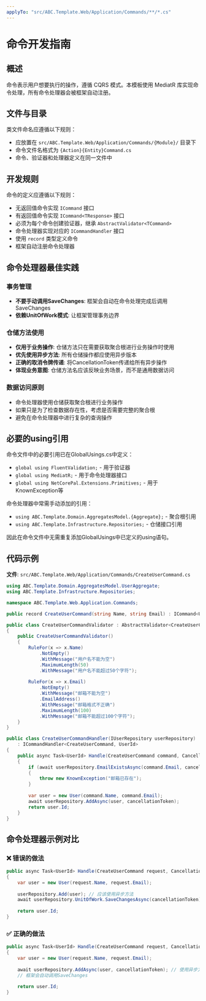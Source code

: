 ```yaml
---
applyTo: "src/ABC.Template.Web/Application/Commands/**/*.cs"
---
```


# 命令开发指南

## 概述

命令表示用户想要执行的操作，遵循 CQRS 模式。本模板使用 MediatR 库实现命令处理，所有命令处理器会被框架自动注册。

## 文件与目录

类文件命名应遵循以下规则：
- 应放置在 `src/ABC.Template.Web/Application/Commands/{Module}/` 目录下
- 命令文件名格式为 `{Action}{Entity}Command.cs`
- 命令、验证器和处理器定义在同一文件中

## 开发规则

命令的定义应遵循以下规则：
- 无返回值命令实现 `ICommand` 接口
- 有返回值命令实现 `ICommand<TResponse>` 接口
- 必须为每个命令创建验证器，继承 `AbstractValidator<TCommand>`
- 命令处理器实现对应的 `ICommandHandler` 接口
- 使用 `record` 类型定义命令
- 框架自动注册命令处理器

## 命令处理器最佳实践

### 事务管理
- **不要手动调用SaveChanges**: 框架会自动在命令处理完成后调用SaveChanges
- **依赖UnitOfWork模式**: 让框架管理事务边界

### 仓储方法使用
- **仅用于业务操作**: 仓储方法只在需要获取聚合根进行业务操作时使用
- **优先使用异步方法**: 所有仓储操作都应使用异步版本
- **正确的取消令牌传递**: 将CancellationToken传递给所有异步操作
- **体现业务意图**: 仓储方法名应该反映业务场景，而不是通用数据访问

### 数据访问原则
- 命令处理器使用仓储获取聚合根进行业务操作
- 如果只是为了检查数据存在性，考虑是否需要完整的聚合根
- 避免在命令处理器中进行复杂的查询操作

## 必要的using引用

命令文件中的必要引用已在GlobalUsings.cs中定义：
- `global using FluentValidation;` - 用于验证器
- `global using MediatR;` - 用于命令处理器接口
- `global using NetCorePal.Extensions.Primitives;` - 用于KnownException等

命令处理器中常需手动添加的引用：
- `using ABC.Template.Domain.AggregatesModel.{Aggregate};` - 聚合根引用
- `using ABC.Template.Infrastructure.Repositories;` - 仓储接口引用

因此在命令文件中无需重复添加GlobalUsings中已定义的using语句。

## 代码示例

**文件**: `src/ABC.Template.Web/Application/Commands/CreateUserCommand.cs`

```csharp
using ABC.Template.Domain.AggregatesModel.UserAggregate;
using ABC.Template.Infrastructure.Repositories;

namespace ABC.Template.Web.Application.Commands;

public record CreateUserCommand(string Name, string Email) : ICommand<UserId>;

public class CreateUserCommandValidator : AbstractValidator<CreateUserCommand>
{
    public CreateUserCommandValidator()
    {
        RuleFor(x => x.Name)
            .NotEmpty()
            .WithMessage("用户名不能为空")
            .MaximumLength(50)
            .WithMessage("用户名不能超过50个字符");
            
        RuleFor(x => x.Email)
            .NotEmpty()
            .WithMessage("邮箱不能为空")
            .EmailAddress()
            .WithMessage("邮箱格式不正确")
            .MaximumLength(100)
            .WithMessage("邮箱不能超过100个字符");
    }
}

public class CreateUserCommandHandler(IUserRepository userRepository)
    : ICommandHandler<CreateUserCommand, UserId>
{
    public async Task<UserId> Handle(CreateUserCommand command, CancellationToken cancellationToken)
    {
        if (await userRepository.EmailExistsAsync(command.Email, cancellationToken))
        {
            throw new KnownException("邮箱已存在");
        }
        
        var user = new User(command.Name, command.Email);
        await userRepository.AddAsync(user, cancellationToken);
        return user.Id;
    }
}
```

## 命令处理器示例对比

### ❌ 错误的做法
```csharp
public async Task<UserId> Handle(CreateUserCommand request, CancellationToken cancellationToken)
{
    var user = new User(request.Name, request.Email);
    
    userRepository.Add(user); // 应该使用异步方法
    await userRepository.UnitOfWork.SaveChangesAsync(cancellationToken); // 不应手动调用
    
    return user.Id;
}
```

### ✅ 正确的做法
```csharp
public async Task<UserId> Handle(CreateUserCommand request, CancellationToken cancellationToken)
{
    var user = new User(request.Name, request.Email);
    
    await userRepository.AddAsync(user, cancellationToken); // 使用异步方法
    // 框架会自动调用SaveChanges
    
    return user.Id;
}
```